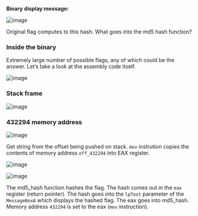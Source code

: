 **Binary display message:**

![image](https://user-images.githubusercontent.com/88914262/129646033-db4cad07-f911-49c2-8fec-c79d9f3792e3.png)

Original flag computes to this hash. What goes into the md5 hash function?

### Inside the binary

Extremely large number of possible flags, any of which could be the answer. Let’s take a look at the assembly code itself.

![image](https://user-images.githubusercontent.com/88914262/129646454-169c562c-2066-4b55-934a-4d14bafcac01.png)

### Stack frame

![image](https://user-images.githubusercontent.com/88914262/129647265-c6d77572-8619-44a6-a833-cf4f9986482d.png)


### 432294 memory address

![image](https://user-images.githubusercontent.com/88914262/129647572-62af4659-9f54-47f9-99c9-bda15334d572.png)

Get string from the offset being pushed on stack. `mov` instrution copies the contents of memory address `off_432294` into EAX register.

![image](https://user-images.githubusercontent.com/88914262/129647673-9d334bde-3d52-445b-b017-487c71ce8b30.png)

![image](https://user-images.githubusercontent.com/88914262/129648439-583591ad-ac76-4fd0-bb78-94645510508c.png)

The md5_hash function hashes the flag.  The hash comes out in the `eax` register (return pointer). The hash goes into the `lpText` parameter of the `MessageBoxA` which displays the hashed flag. The eax goes into md5_hash. Memory address `432294` is set to the eax (`mov` instruction).


